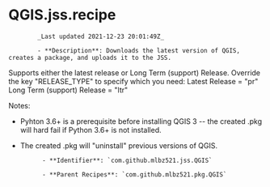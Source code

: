 # QGIS.jss.recipe

            _Last updated 2021-12-23 20:01:49Z_

            - **Description**: Downloads the latest version of QGIS, creates a package, and uploads it to the JSS.

Supports either the latest release or Long Term (support) Release.  Override the key "RELEASE_TYPE" to specify which you need:
Latest Release = "pr"
Long Term (support) Release = "ltr"

Notes:  
- Pyhton 3.6+ is a prerequisite before installing QGIS 3 -- the created .pkg will hard fail if Python 3.6+ is not installed.
- The created .pkg will "uninstall" previous versions of QGIS.

            - **Identifier**: `com.github.mlbz521.jss.QGIS`

            - **Parent Recipes**: `com.github.mlbz521.pkg.QGIS`
